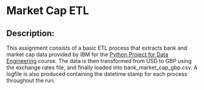# Market Cap ETL

## Description:
This assignment consists of a basic ETL process that extracts bank and market cap data provided by IBM for the [Python Project for Data Engineering](https://www.coursera.org/learn/python-project-for-data-engineering/) course. The data is then transformed from USD to GBP using the exchange rates file, and finally loaded into bank_market_cap_gbp.csv. A logfile is also produced containing the datetime stamp for each process throughout the run.
